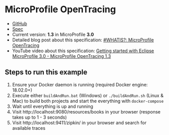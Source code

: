 # MicroProfile OpenTracing

* [GitHub](https://github.com/eclipse/microprofile-opentracing)
* [Spec](https://github.com/eclipse/microprofile-opentracing/releases/download/1.3/microprofile-opentracing-spec-1.3.pdf)
* Current version: **1.3** in MicroProfile **3.0**
* Detailed blog post about this specification: [#WHATIS?: MicroProfile OpenTracing](https://rieckpil.de/whatis-eclipse-microprofile-opentracing/)
* YouTube video about this specification: [Getting started with Eclipse MicroProfile 3.0 - MicroProfile OpenTracing 1.3](https://www.youtube.com/watch?v=b43XgElBxEo)

## Steps to run this example

1. Ensure your Docker daemon is running (required Docker engine: 18.02.0+)
2. Execute either `buildAndRun.bat` (Windows) or `./buildAndRun.sh` (Linux & Mac) to build both projects and start the everything with `docker-compose`
3. Wait until everything is up and running
4. Visit http://localhost:9080/resources/books in your browser (response takes up to 1 - 3 seconds)
5. Visit http://localhost:9411/zipkin/ in your browser and search for available traces